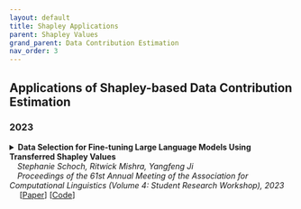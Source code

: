 ```yaml
---
layout: default
title: Shapley Applications
parent: Shapley Values
grand_parent: Data Contribution Estimation
nav_order: 3
---
```

## Applications of Shapley-based Data Contribution Estimation

### 2023

<details><summary><b>Data Selection for Fine-tuning Large Language Models Using Transferred Shapley Values</b> 
<br>
&emsp;<i>Stephanie Schoch, Ritwick Mishra, Yangfeng Ji</i>
<br>
&emsp;<i>Proceedings of the 61st Annual Meeting of the Association for Computational Linguistics (Volume 4: Student Research Workshop), 2023</i>
<br>&emsp;
[<a target="_blank" rel="noopener noreferrer" href="https://aclanthology.org/2023.acl-srw.37/">Paper</a>]
[<a target="_blank" rel="noopener noreferrer" href="https://github.com/stephanieschoch/ts-dshapley">Code</a>]
<br>
<br>
</summary>
  <blockquote> <b>Abstract:</b> Although Shapley values have been shown to be highly effective for identifying harmful training instances, dataset size and model complexity constraints limit the ability to apply Shapley-based data valuation to fine-tuning large pre-trained language models. To address this, we propose TS-DShapley, an algorithm that reduces computational cost of Shapley-based data valuation through: 1) an efficient sampling-based method that aggregates Shapley values computed from subsets for valuation of the entire training set, and 2) a value transfer method that leverages value information extracted from a simple classifier trained using representations from the target language model. Our experiments applying TS-DShapley to select data for fine-tuning BERT-based language models on benchmark natural language understanding (NLU) datasets show that TS-DShapley outperforms existing data selection methods. Further, TS-DShapley can filter fine-tuning data to increase language model performance compared to training with the full fine-tuning dataset.
<br><br>

<!--
<details><summary><b>Notes</b></summary>TEXT
<br><br></details>
-->

<details><summary><b>Bibtex</b></summary>
{% raw %}
<pre><code> @inproceedings{schoch-etal-2023-data,
    title = "Data Selection for Fine-tuning Large Language Models Using Transferred Shapley Values",
    author = "Schoch, Stephanie  and
      Mishra, Ritwick  and
      Ji, Yangfeng",
    editor = "Padmakumar, Vishakh  and
      Vallejo, Gisela  and
      Fu, Yao",
    booktitle = "Proceedings of the 61st Annual Meeting of the Association for Computational Linguistics (Volume 4: Student Research Workshop)",
    month = jul,
    year = "2023",
    address = "Toronto, Canada",
    publisher = "Association for Computational Linguistics",
    url = "https://aclanthology.org/2023.acl-srw.37",
    doi = "10.18653/v1/2023.acl-srw.37",
    pages = "266--275"
}</code></pre>
{% endraw %}
</details>
</blockquote>
</details>